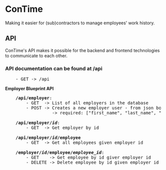 # ConTime
Making it easier for (sub)contractors to manage employees' work history.

## API
ConTime's API makes it possible for the backend and frontend technologies to communicate to each other.

### API documentation can be found at /api
<pre>
    - GET -> /api
</pre>

<b>Employer Blueprint API</b>
<pre>
    <b>/api/employer</b>:
        - GET  -> List of all employers in the database
        - POST -> Creates a new employer user - from json body
                  -> required: ["first_name", "last_name", "email"]

    <b>/api/employer/<i>id</i></b>:
        - GET  -> Get employer by id

    <b>/api/employer/<i>id</i>/employee</b>
        - GET  -> Get all employees given employer id

    <b>/employer/<i>id</i>/employee/<i>employee_id</i></b>:
        - GET    -> Get employee by id giver employer id
        - DELETE -> Delete employee by id given employer id
</pre>
